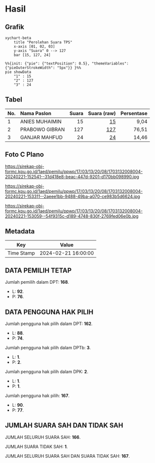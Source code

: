 # Hasil

## Grafik

```mermaid
xychart-beta
    title "Perolehan Suara TPS"
    x-axis [01, 02, 03]
    y-axis "Suara" 0 --> 127
    bar [15, 127, 24]
```

```mermaid
%%{init: {"pie": {"textPosition": 0.5}, "themeVariables": {"pieOuterStrokeWidth": "5px"}} }%%
pie showData
    "1" : 15
    "2" : 127
    "3" : 24
```

## Tabel

| No. | Nama Paslon    | Suara | Suara (raw) | Persentase |
|:--- |:-------------- | -----:| -----------:| ----------:|
| 1   | ANIES MUHAIMIN | 15    | [15][p-1]   | 9,04       |
| 2   | PRABOWO GIBRAN | 127   | [127][p-2]  | 76,51      |
| 3   | GANJAR MAHFUD  | 24    | [24][p-3]   | 14,46      |


[p-1]: https://github.com/gigit-pemilu/pemilu-2024-17-bengkulu/blob/main/pilpres/hitung-suara/sub/17-bengkulu/sub/03-bengkulu-utara/sub/13-napal-putih/sub/2008-tanjung-kemayan/sub/004-tps/sub/paslon-1.txt
[p-2]: https://github.com/gigit-pemilu/pemilu-2024-17-bengkulu/blob/main/pilpres/hitung-suara/sub/17-bengkulu/sub/03-bengkulu-utara/sub/13-napal-putih/sub/2008-tanjung-kemayan/sub/004-tps/sub/paslon-2.txt
[p-3]: https://github.com/gigit-pemilu/pemilu-2024-17-bengkulu/blob/main/pilpres/hitung-suara/sub/17-bengkulu/sub/03-bengkulu-utara/sub/13-napal-putih/sub/2008-tanjung-kemayan/sub/004-tps/sub/paslon-3.txt

## Foto C Plano

https://sirekap-obj-formc.kpu.go.id/1aed/pemilu/ppwp/17/03/13/20/08/1703132008004-20240221-152541--31d418e8-beac-447d-9201-d170bb098990.jpg

https://sirekap-obj-formc.kpu.go.id/1aed/pemilu/ppwp/17/03/13/20/08/1703132008004-20240221-153311--2aeee1bb-9488-49ba-a070-ce983b5d6624.jpg

https://sirekap-obj-formc.kpu.go.id/1aed/pemilu/ppwp/17/03/13/20/08/1703132008004-20240221-153059--54f9315c-d189-4748-830f-2769fed06e0b.jpg


## Metadata

| Key        | Value               |
| ---------- | ------------------- |
| Time Stamp | 2024-02-21 16:00:00 |


## DATA PEMILIH TETAP

Jumlah pemilih dalam DPT: **168**.
 * L: **92**.
 * P: **76**.

## DATA PENGGUNA HAK PILIH

Jumlah pengguna hak pilih dalam DPT: **162**.
 * L: **88**.
 * P: **74**.

Jumlah pengguna hak pilih dalam DPTb: **3**.
 * L: **1**.
 * P: **2**.

Jumlah pengguna hak pilih dalam DPK: **2**.
 * L: **1**.
 * P: **1**.

Jumlah pengguna hak pilih: **167**.
 * L: **90**.
 * P: **77**.

## JUMLAH SUARA SAH DAN TIDAK SAH

JUMLAH SELURUH SUARA SAH: **166**.

JUMLAH SUARA TIDAK SAH: **1**.

JUMLAH SELURUH SUARA SAH DAN SUARA TIDAK SAH: **167**.


